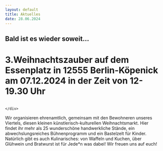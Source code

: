 ```yaml
---
layout: default
title: Aktuelles
date: 28.06.2024
---
```

## Bald ist es wieder soweit...
# 3.Weihnachtszauber auf dem Essenplatz in 12555 Berlin-Köpenick am 07.12.2024 in der Zeit von 12-19.30 Uhr

<section>
  <div class="box alt">
    <div class="row gtr-uniform">
      <div class="col-5"><span class="image fit"><img src="images/WZ3.jpg" alt="" /></span></div>
    
    </div>
  </div>
</section>


 Wir organisieren ehrenamtlich, gemeinsam mit den Bewohneren unseres Viertels, diesen kleinen künstlerisch-kulturellen Weihnachtsmarkt. 
 Hier findet ihr mehr als 25 wunderschöne handwerkliche Stände, ein abwechslungsreiches Bühnenprogramm und ein Bastelzelt für Kinder.
 Natürlich gibt es auch Kulinarisches: von Waffeln und Kuchen, über Glühwein und Bratwurst ist für Jede*n was dabei!
 Wir freuen uns auf euch!




